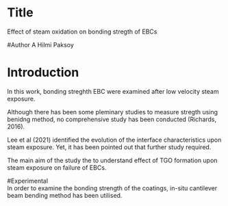 # Title
Effect of steam oxidation on bonding stregth of EBCs

#Author
A Hilmi Paksoy

# Introduction
In this work, bonding streghth EBC were examined after low velocity steam exposure.

Although there has been some pleminary studies to measure stregth using benidng method, no comprehensive study has been conducted (Richards, 2016). 

Lee et al (2021) identified the evolution of the interface characteristics upon steam exposure. Yet, it has been pointed out that further study required.

The main aim of the study the to understand effect of TGO formation upon steam exposure on failure of EBCs.

#Experimental	
In order to examine the bonding strength of the coatings, in-situ cantilever beam bending method has been utilised. 
